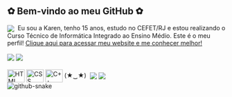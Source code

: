 ## ✿ Bem-vindo ao meu GitHub ✿

<div>
  <img align="center" src="https://xyz.crd.co/assets/images/gallery25/cf4eaf15.gif?v=de6feabd"> ‎  Eu sou a Karen, tenho 15 anos, estudo no CEFET/RJ e estou realizando o Curso Técnico de Informática Integrado ao Ensino Médio. Este é o meu perfil! <a href="https://kakleinm.github.io/">Clique aqui para acessar meu website e me conhecer melhor!</a>
</div>
<br>
<div>
  <img src="https://github-readme-stats.vercel.app/api?username=kakleinm&theme=transparent&count_private=true&hide_border=true&title_color=BDB5D5&icon_color=BDB5D5&text_color=c9d1d9">
  <img src="https://github-readme-stats.vercel.app/api/top-langs/?username=kakleinm&theme=transparent&layout=compact&hide_border=true&title_color=BDB5D5&icon_color=BDB5D5&text_color=c9d1d9">
</div>

<div style="display: inline_block"><br>
  <img align="center" alt="HTML" height="30" width="40" src="https://cdn.jsdelivr.net/gh/devicons/devicon@latest/icons/html5/html5-original.svg">
  <img align="center" alt="CSS" height="30" width="40" src="https://cdn.jsdelivr.net/gh/devicons/devicon@latest/icons/css3/css3-original.svg">
  <img align="center" alt="C++" height="30" width="40" src="https://cdn.jsdelivr.net/gh/devicons/devicon@latest/icons/cplusplus/cplusplus-original.svg"> (★‿★)‎    ‎  
  <a href="https://www.instagram.com/kakleinm/"><img align="center" src="https://img.shields.io/badge/Instagram-E4405F?style=for-the-badge&logo=instagram&logoColor=white"></a>
  <a href="mailto:karenkmaia09@gmail.com"><img align="center" src="https://img.shields.io/badge/Gmail-D14836?style=for-the-badge&logo=gmail&logoColor=white"></a>
</div>

<picture>
  <source media="(prefers-color-scheme: dark)" srcset="github-snake-dark.svg" />
  <source media="(prefers-color-scheme: light)" srcset="github-snake.svg" />
  <img alt="github-snake" src="github-snake.svg" />
</picture>
